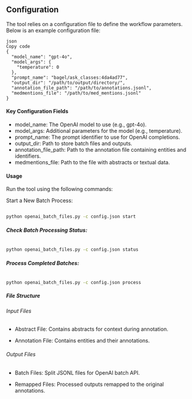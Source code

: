 ## Configuration
The tool relies on a configuration file to define the workflow parameters. Below is an example configuration file:

```
json
Copy code
{
  "model_name": "gpt-4o",
  "model_args": {
    "temperature": 0
  },
  "prompt_name": "bagel/ask_classes:4da4ad77",
  "output_dir": "/path/to/output/directory/",
  "annotation_file_path": "/path/to/annotations.jsonl",
  "medmentions_file": "/path/to/med_mentions.jsonl"
}
```
#### Key Configuration Fields
- model_name: The OpenAI model to use (e.g., gpt-4o).
- model_args: Additional parameters for the model (e.g., temperature).
- prompt_name: The prompt identifier to use for OpenAI completions.
- output_dir: Path to store batch files and outputs.
- annotation_file_path: Path to the annotation file containing entities and identifiers.
- medmentions_file: Path to the file with abstracts or textual data.
#### Usage
Run the tool using the following commands:

Start a New Batch Process:
```bash

python openai_batch_files.py -c config.json start
```
##### Check Batch Processing Status:
```bash

python openai_batch_files.py -c config.json status
```
##### Process Completed Batches:
```bash

python openai_batch_files.py -c config.json process
```

##### File Structure
###### Input Files

* Abstract File: 
Contains abstracts for context during annotation.

* Annotation File:
Contains entities and their annotations.

###### Output Files
* Batch Files: 
Split JSONL files for OpenAI batch API.

* Remapped Files: 
Processed outputs remapped to the original annotations.